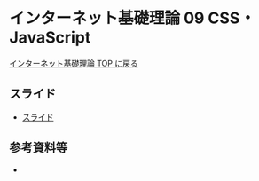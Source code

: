 # インターネット基礎理論 09 CSS・JavaScript

[インターネット基礎理論 TOP に戻る](./index.md)

## スライド
- [スライド](./btoi_09slide.pdf)

## 参考資料等
- 

